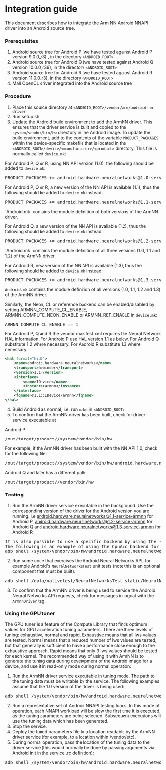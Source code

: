Integration guide
=================

This document describes how to integrate the Arm NN Android NNAPI driver into an Android source tree.

### Prerequisites

1. Android source tree for Android P (we have tested against Android P version 9.0.0_r3) , in the directory `<ANDROID_ROOT>`
2. Android source tree for Android Q (we have tested against Android Q version 10.0.0_r39), in the directory `<ANDROID_ROOT>`
2. Android source tree for Android R (we have tested against Android R version 11.0.0_r3), in the directory `<ANDROID_ROOT>`
3. Mali OpenCL driver integrated into the Android source tree

### Procedure

1. Place this source directory at `<ANDROID_ROOT>/vendor/arm/android-nn-driver`
2. Run setup.sh
3. Update the Android build environment to add the ArmNN driver. This ensures that the driver service
is built and copied to the `system/vendor/bin/hw` directory in the Android image.
To update the build environment, add to the contents of the variable `PRODUCT_PACKAGES`
within the device-specific makefile that is located in the `<ANDROID_ROOT>/device/<manufacturer>/<product>`
directory. This file is normally called `device.mk`:

For Android P, Q or R, using NN API version (1.0), the following should be added to `device.mk`:
<pre>
PRODUCT_PACKAGES += android.hardware.neuralnetworks@1.0-service-armnn
</pre>

For Android P, Q or R, a new version of the NN API is available (1.1),
thus the following should be added to `device.mk` instead:
<pre>
PRODUCT_PACKAGES += android.hardware.neuralnetworks@1.1-service-armnn
</pre> `Android.mk` contains the module definition of both versions of the ArmNN driver.

For Android Q, a new version of the NN API is available (1.2),
thus the following should be added to `device.mk` instead:
<pre>
PRODUCT_PACKAGES += android.hardware.neuralnetworks@1.2-service-armnn
</pre> `Android.mk` contains the module definition of all three versions (1.0, 1.1 and 1.2) of the ArmNN driver.

For Android R, new version of the NN API is available (1.3),
thus the following should be added to `device.mk` instead:
<pre>
PRODUCT_PACKAGES += android.hardware.neuralnetworks@1.3-service-armnn
</pre>
`Android.mk` contains the module definition of all versions (1.0, 1.1, 1.2 and 1.3) of the ArmNN driver.

Similarly, the Neon, CL or reference backend can be enabled/disabled by setting ARMNN_COMPUTE_CL_ENABLE,
ARMNN_COMPUTE_NEON_ENABLE or ARMNN_REF_ENABLE in `device.mk`:
<pre>
ARMNN_COMPUTE_CL_ENABLE := 1
</pre>

For Android P, Q and R the vendor manifest.xml requires the Neural Network HAL information.
For Android P use HAL version 1.1 as below. For Android Q substitute 1.2 where necessary. For Android R substitute 1.3 where necessary.
```xml
<hal format="hidl">
    <name>android.hardware.neuralnetworks</name>
    <transport>hwbinder</transport>
    <version>1.1</version>
    <interface>
        <name>IDevice</name>
        <instance>armnn</instance>
    </interface>
    <fqname>@1.1::IDevice/armnn</fqname>
</hal>
```

4. Build Android as normal, i.e. run `make` in `<ANDROID_ROOT>`
5. To confirm that the ArmNN driver has been built, check for driver service executable at

Android P
<pre>
<ANDROID_ROOT>/out/target/product/<product>/system/vendor/bin/hw
</pre>
For example, if the ArmNN driver has been built with the NN API 1.0, check for the following file:
<pre>
<ANDROID_ROOT>/out/target/product/<product>/system/vendor/bin/hw/android.hardware.neuralnetworks@1.0-service-armnn
</pre>

Android Q and later has a different path:
<pre>
<ANDROID_ROOT>/out/target/product/<product>/vendor/bin/hw
</pre>

### Testing

1. Run the ArmNN driver service executable in the background.
Use the corresponding version of the driver for the Android version you are running.
i.e
android.hardware.neuralnetworks@1.1-service-armnn for Android P,
android.hardware.neuralnetworks@1.2-service-armnn for Android Q and
android.hardware.neuralnetworks@1.3-service-armnn for Android R
<pre>
It is also possible to use a specific backend by using the -c option.
The following is an example of using the CpuAcc backend for Android Q:
adb shell /system/vendor/bin/hw/android.hardware.neuralnetworks@1.2-service-armnn -c CpuAcc &
</pre>
2. Run some code that exercises the Android Neural Networks API, for example Android's
`NeuralNetworksTest` unit tests (note this is an optional component that must be built).
<pre>
adb shell /data/nativetest/NeuralNetworksTest_static/NeuralNetworksTest_static > NeuralNetworkTest.log
</pre>
3. To confirm that the ArmNN driver is being used to service the Android Neural Networks API requests,
check for messages in logcat with the `ArmnnDriver` tag.

### Using the GPU tuner

The GPU tuner is a feature of the Compute Library that finds optimum values for GPU acceleration tuning parameters.
There are three levels of tuning: exhaustive, normal and rapid.
Exhaustive means that all lws values are tested.
Normal means that a reduced number of lws values are tested, but that generally is sufficient to have a performance close enough to the exhaustive approach.
Rapid means that only 3 lws values should be tested for each kernel.
The recommended way of using it with ArmNN is to generate the tuning data during development of the Android image for a device, and use it in read-only mode during normal operation:

1. Run the ArmNN driver service executable in tuning mode. The path to the tuning data must be writable by the service.
The following examples assume that the 1.0 version of the driver is being used:
<pre>
adb shell /system/vendor/bin/hw/android.hardware.neuralnetworks@1.0-service-armnn --cl-tuned-parameters-file &lt;PATH_TO_TUNING_DATA&gt; --cl-tuned-parameters-mode UpdateTunedParameters --cl-tuning-level exhaustive &
</pre>
2. Run a representative set of Android NNAPI testing loads. In this mode of operation, each NNAPI workload will be slow the first time it is executed, as the tuning parameters are being selected. Subsequent executions will use the tuning data which has been generated.
3. Stop the service.
4. Deploy the tuned parameters file to a location readable by the ArmNN driver service (for example, to a location within /vendor/etc).
5. During normal operation, pass the location of the tuning data to the driver service (this would normally be done by passing arguments via Android init in the service .rc definition):
<pre>
adb shell /system/vendor/bin/hw/android.hardware.neuralnetworks@1.0-service-armnn --cl-tuned-parameters-file &lt;PATH_TO_TUNING_DATA&gt; &
</pre>
